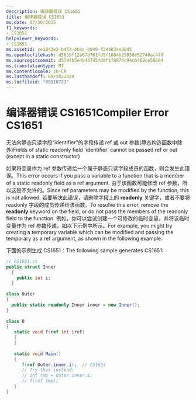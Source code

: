 ```yaml
---
description: 编译器错误 CS1651
title: 编译器错误 CS1651
ms.date: 07/20/2015
f1_keywords:
- CS1651
helpviewer_keywords:
- CS1651
ms.assetid: ce1043e3-b453-4b4c-b949-f344834e3845
ms.openlocfilehash: d5839f12b67b761fd5f1084625058e52740ac4f6
ms.sourcegitcommit: d579fb5e4b46745fd0f1f8874c94c6469ce58604
ms.translationtype: MT
ms.contentlocale: zh-CN
ms.lasthandoff: 08/30/2020
ms.locfileid: "89118723"
---
```

# <a name="compiler-error-cs1651"></a><span data-ttu-id="6884b-103">编译器错误 CS1651</span><span class="sxs-lookup"><span data-stu-id="6884b-103">Compiler Error CS1651</span></span>
<span data-ttu-id="6884b-104">无法向静态只读字段“identifier”的字段传递 ref 或 out 参数(静态构造函数中除外)</span><span class="sxs-lookup"><span data-stu-id="6884b-104">Fields of static readonly field 'identifier' cannot be passed ref or out (except in a static constructor)</span></span>  
  
 <span data-ttu-id="6884b-105">如果将变量作为 ref 参数传递给一个属于静态只读字段成员的函数，则会发生此错误。</span><span class="sxs-lookup"><span data-stu-id="6884b-105">This error occurs if you pass a variable to a function that is a member of a static readonly field as a ref argument.</span></span> <span data-ttu-id="6884b-106">由于该函数可能修改 ref 参数，所以这是不允许的。</span><span class="sxs-lookup"><span data-stu-id="6884b-106">Since ref parameters may be modified by the function, this is not allowed.</span></span> <span data-ttu-id="6884b-107">若要解决此错误，请删除字段上的 **readonly** 关键字，或者不要将 readonly 字段的成员传递给该函数。</span><span class="sxs-lookup"><span data-stu-id="6884b-107">To resolve this error, remove the **readonly** keyword on the field, or do not pass the members of the readonly field to the function.</span></span> <span data-ttu-id="6884b-108">例如，你可以尝试创建一个可修改的临时变量，并将该临时变量作为 ref 参数传递，如以下示例中所示。</span><span class="sxs-lookup"><span data-stu-id="6884b-108">For example, you might try creating a temporary variable which can be modified and passing the temporary as a ref argument, as shown in the following example.</span></span>  
  
 <span data-ttu-id="6884b-109">下面的示例生成 CS1651：</span><span class="sxs-lookup"><span data-stu-id="6884b-109">The following sample generates CS1651:</span></span>  
  
```csharp  
// CS1651.cs  
public struct Inner  
  {  
    public int i;  
  }  
  
class Outer  
{
  public static readonly Inner inner = new Inner();  
}  
  
class D  
{  
   static void f(ref int iref)  
   {  
   }  
  
   static void Main()  
   {  
      f(ref Outer.inner.i);  // CS1651  
      // Try this instead:  
      // int tmp = Outer.inner.i;  
      // f(ref tmp);  
   }  
}  
```
